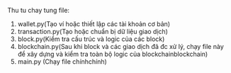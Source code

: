 Thu tu chay tung file:
1. wallet.py(Tạo ví hoặc thiết lập các tài khoản cơ bản)
2. transaction.py(Tạo hoặc chuẩn bị dữ liệu giao dịch)
3. block.py(Kiểm tra cấu trúc và logic của các block)
4. blockchain.py(Sau khi block và các giao dịch đã đc xử lý, chạy file này để xây dựng và kiểm tra toàn bộ logic của blockchainblockchain)
5. main.py (Chạy file chínhchính)